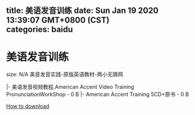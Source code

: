 
title: 美语发音训练
date: Sun Jan 19 2020 13:39:07 GMT+0800 (CST)    
categories: baidu
---

# 美语发音训练
size: N/A
 美音发音实践-原版英语教材-两小无猜网
 
|- 美语发音视频教程.American Accent Video Training PronunciationWorkShop - 0 B
|- American Accent Training 5CD+原书 - 0 B

[How to download](https://bpcam.bemobtrk.com/go/2ceec3aa-1ca2-46d6-b9ff-aaa5c184517c?jno=2019)